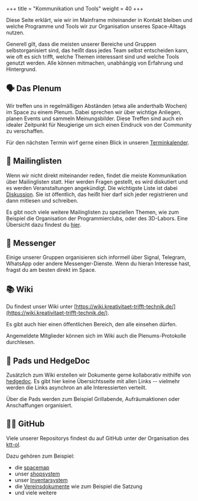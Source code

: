 +++
title = "Kommunikation und Tools"
weight = 40
+++

Diese Seite erklärt, wie wir im Mainframe miteinander in Kontakt bleiben und
welche Programme und Tools wir zur Organisation unseres Space-Alltags nutzen.

Generell gilt, dass die meisten unserer Bereiche und Gruppen selbstorganisiert
sind, das heißt dass jedes Team selbst entscheiden kann, wie oft es sich trifft,
welche Themen interessant sind und welche Tools genutzt werden. Alle können
mitmachen, unabhängig von Erfahrung und Hintergrund.

## 🗣️ Das Plenum

Wir treffen uns in regelmäßigen Abständen (etwa alle anderthalb Wochen) im Space
zu einem Plenum. Dabei sprechen wir über wichtige Anliegen, planen Events und
sammeln Meinungsbilder. Diese Treffen sind auch ein idealer Zeitpunkt für
Neugierige um sich einen Eindruck von der Community zu verschaffen.

Für den nächsten Termin wirf gerne einen Blick in unseren [Terminkalender](/calendar).

## 📨 Mailinglisten

Wenn wir nicht direkt miteinander reden, findet die meiste Kommunikation über
Mailinglisten statt. Hier werden Fragen gestellt, es wird diskutiert und es
werden Veranstaltungen angekündigt.
Die wichtigste Liste ist dabei [Diskussion](https://mailman.ktt-ol.de/postorius/lists/diskussion.lists.ktt-ol.de/).
Sie ist öffentlich, das heißt hier darf sich jeder registrieren und dann
mitlesen und schreiben.

Es gibt noch viele weitere Mailinglisten zu speziellen Themen, wie zum Beispiel
die Organisation der Programmierclubs, oder des 3D-Labors. Eine Übersicht dazu findest
du [hier](https://mailman.ktt-ol.de/postorius/lists/).

## 💬 Messenger

Einige unserer Gruppen organisieren sich informell über Signal, Telegram,
WhatsApp oder andere Messenger-Dienste. Wenn du hieran Interesse hast, fragst du
am besten direkt im Space.

## 📚 Wiki

Du findest unser Wiki unter [https://wiki.kreativitaet-trifft-technik.de/](https://wiki.kreativitaet-trifft-technik.de/).

Es gibt auch hier einen öffentlichen Bereich, den alle einsehen dürfen.

Angemeldete Mitglieder können sich im Wiki auch die Plenums-Protokolle durchlesen.

## 📝 Pads und HedgeDoc

Zusätzlich zum Wiki erstellen wir Dokumente gerne kollaborativ mithilfe von
[hedgedoc](md.mainframe.io). Es gibt hier keine Übersichtsseite mit allen Links
-- vielmehr werden die Links asynchron an alle Interessierten verteilt.

Über die Pads werden zum Beispiel Grillabende, Aufräumaktionen oder
Anschaffungen organisiert.

## 🧑‍💻 GitHub

Viele unserer Repositorys findest du auf GitHub unter der Organisation des
[ktt-ol](https://github.com/ktt-ol).

Dazu gehören zum Beispiel:

* die [spacemap](https://github.com/ktt-ol/spacemap)
* unser [shopsystem](https://github.com/ktt-ol/ktt-shopsystem)
* unser [Inventarsystem](https://github.com/ktt-ol/ktt-inventory-system)
* die [Vereinsdokumente](https://github.com/ktt-ol/articles-of-association) wie zum Beispiel die Satzung
* und viele weitere
